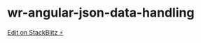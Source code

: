 # wr-angular-json-data-handling

[Edit on StackBlitz ⚡️](https://stackblitz.com/edit/wr-angular-json-data-handling)